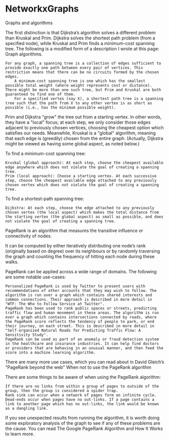 # NetworkxGraphs
Graphs and algorithms

The first distinction is that Dijkstra’s algorithm solves a different problem than Kruskal and Prim. Dijkstra solves the shortest path problem (from a specified node), while Kruskal and Prim finds a minimum-cost spanning tree. The following is a modified form of a description I wrote at this page: Graph algorithms.

    For any graph, a spanning tree is a collection of edges sufficient to provide exactly one path between every pair of vertices. This restriction means that there can be no circuits formed by the chosen edges.
        A minimum-cost spanning tree is one which has the smallest possible total weight (where weight represents cost or distance). There might be more than one such tree, but Prim and Kruskal are both guaranteed to find one of them.
        For a specified vertex (say X), a shortest path tree is a spanning tree such that the path from X to any other vertex is as short as possible (i.e., has the minimum possible weight).

Prim and Dijkstra "grow" the tree out from a starting vertex. In other words, they have a "local" focus; at each step, we only consider those edges adjacent to previously chosen vertices, choosing the cheapest option which satisfies our needs. Meanwhile, Kruskal is a "global" algorithm, meaning that each edge is (greedily) chosen from the entire graph. (Actually, Dijkstra might be viewed as having some global aspect, as noted below.)

To find a minimum-cost spanning tree:

    Kruskal (global approach): At each step, choose the cheapest available edge anywhere which does not violate the goal of creating a spanning tree.
    Prim (local approach): Choose a starting vertex. At each successive step, choose the cheapest available edge attached to any previously chosen vertex which does not violate the goal of creating a spanning tree.

To find a shortest-path spanning tree:

    Dijkstra: At each step, choose the edge attached to any previously chosen vertex (the local aspect) which makes the total distance from the starting vertex (the global aspect) as small as possible, and does not violate the goal of creating a spanning tree.



PageRank is an algorithm that measures the transitive influence or connectivity of nodes.

It can be computed by either iteratively distributing one node’s rank (originally based on degree) over its neighbours or by randomly traversing the graph and counting the frequency of hitting each node during these walks. 

PageRank can be applied across a wide range of domains. The following are some notable use-cases:

    Personalized PageRank is used by Twitter to present users with recommendations of other accounts that they may wish to follow. The algorithm is run over a graph which contains shared interests and common connections. Their approach is described in more detail in "WTF: The Who to Follow Service at Twitter".
    PageRank has been used to rank public spaces or streets, predicting traffic flow and human movement in these areas. The algorithm is run over a graph which contains intersections connected by roads, where the PageRank score reflects the tendency of people to park, or end their journey, on each street. This is described in more detail in "Self-organized Natural Roads for Predicting Traffic Flow: A Sensitivity Study".
    PageRank can be used as part of an anomaly or fraud detection system in the healthcare and insurance industries. It can help find doctors or providers that are behaving in an unusual manner, and then feed the score into a machine learning algorithm.

There are many more use cases, which you can read about in David Gleich’s "PageRank beyond the web"
When not to use the PageRank algorithm

There are some things to be aware of when using the PageRank algorithm:

    If there are no links from within a group of pages to outside of the group, then the group is considered a spider trap.
    Rank sink can occur when a network of pages form an infinite cycle.
    Dead-ends occur when pages have no out-links. If a page contains a link to another page which has no out-links, the link would be known as a dangling link.

If you see unexpected results from running the algorithm, it is worth doing some exploratory analysis of the graph to see if any of these problems are the cause. You can read The Google PageRank Algorithm and How It Works to learn more.
